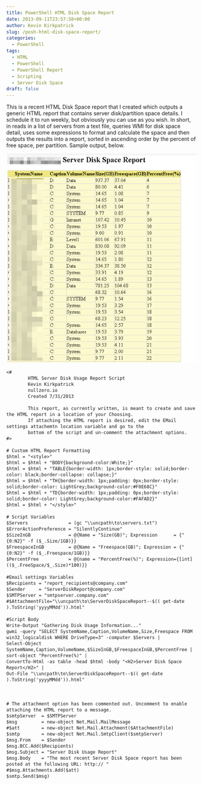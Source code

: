 ```yaml
---
title: PowerShell HTML Disk Space Report
date: 2013-09-11T23:57:58+00:00
author: Kevin Kirkpatrick
slug: /posh-html-disk-space-report/
categories:
  - PowerShell
tags:
  - HTML
  - PowerShell
  - PowerShell Report
  - Scripting
  - Server Disk Space
draft: false
---
```

This is a recent HTML Disk Space report that I created which outputs a generic HTML report that contains server disk/partition space details. I schedule it to run weekly, but obviously you can use as you wish. In short, in reads in a list of servers from a text file, queries WMI for disk space detail, uses some expressions to format and calculate the space and then outputs the results into a report, sorted in ascending order by the percent of free space, per partition. Sample output, below.

![Demo Output][img-report-demo-output]

```
<#
        HTML Server Disk Usage Report Script
        Kevin Kirkpatrick
        nullzero.io
        Created 7/31/2013

        This report, as currently written, is meant to create and save the HTML report in a location of your Choosing.
        If attaching the HTML report is desired, edit the EMail settings attachemtn location variable and go to the
        bottom of the script and un-comment the attachment options.
#>

# Custom HTML Report Formatting
$html = "<style>"
$html = $html + "BODY{background-color:White;}"
$html = $html + "TABLE{border-width: 1px;border-style: solid;border-color: black;border-collapse: collapse;}"
$html = $html + "TH{border-width: 1px;padding: 0px;border-style: solid;border-color: LightGrey;background-color:#F0E68C}"
$html = $html + "TD{border-width: 1px;padding: 0px;border-style: solid;border-color: LightGrey;background-color:#FAFAD2}"
$html = $html + "</style>"

# Script Variables
$Servers               = (gc "\\uncpath\to\servers.txt")
$ErrorActionPreference = "SilentlyContinue"
$SizeInGB              = @{Name = "Size(GB)"; Expression      = {"{0:N2}" -f ($_.Size/1GB)}}
$FreespaceInGB         = @{Name = "Freespace(GB)"; Expression = {"{0:N2}" -f ($_.Freespace/1GB)}}
$PercentFree           = @{name = "PercentFree(%)"; Expression={[int](($_.FreeSpace/$_.Size)*100)}}

#Email settings Variables
$Recipients = "report_recipients@company.com"
$Sender     = "ServerDiskReport@company.com"
$SMTPServer = "smtpserver.company.com"
#$AttachmentFile="\\uncpath\to\ServerDiskSpaceReport--$(( get-date ).ToString('yyyyMMdd')).html"

#Script Body
Write-Output "Gathering Disk Usage Information..."
gwmi -query "SELECT SystemName,Caption,VolumeName,Size,Freespace FROM win32_logicaldisk WHERE DriveType=3" -computer $Servers |
Select-Object SystemName,Caption,VolumeName,$SizeInGB,$FreespaceInGB,$PercentFree |
sort-object "PercentFree(%)" |
ConvertTo-Html -as table -head $html -body "<H2>Server Disk Space Report</H2>" |
Out-File "\\uncpath\to\ServerDiskSpaceReport--$(( get-date ).ToString('yyyyMMdd')).html"



# The attachment option has been commented out. Uncomment to enable attaching the HTML report to a message.
$smtpServer  = $SMTPServer
$msg         = new-object Net.Mail.MailMessage
#$att        = new-object Net.Mail.Attachment($AttachmentFile)
$smtp        = new-object Net.Mail.SmtpClient($smtpServer)
$msg.From    = $Sender
$msg.BCC.Add($Recipients)
$msg.Subject = "Server Disk Usage Report"
$msg.Body    = "The most recent Server Disk Space report has been posted at the following URL: http:// "
#$msg.Attachments.Add($att)
$smtp.Send($msg)
```

[img-report-demo-output]: https://raw.githubusercontent.com/nullzeroio/blog-source/master/static/public/img/report_demo_output.jpg